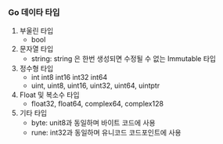 ### Go 데이타 타입

1. 부울린 타입
   - bool
2. 문자열 타입
   - string: string 은 한번 생성되면 수정될 수 없는 Immutable 타입
3. 정수형 타입
   - int int8 int16 int32 int64
   - uint, uint8, uint16, uint32, uint64, uintptr
4. Float 및 복소수 타입
   - float32, float64, complex64, complex128
5. 기타 타입
   - byte: unit8과 동일하며 바이트 코드에 사용
   - rune: int32과 동일하며 유니코드 코드포인트에 사용